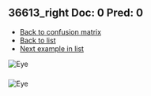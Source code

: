 ## 36613_right Doc: 0 Pred: 0
- [Back to confusion matrix](https://github.com/juliandewit/kaggle_retinopathy/blob/master/matrix.md)
- [Back to list](https://github.com/juliandewit/kaggle_retinopathy/blob/master/lists/00/list.md)
- [Next example in list](https://github.com/juliandewit/kaggle_retinopathy/blob/master/lists/00/36/36614_left.md)

![Eye](https://retinopaty.blob.core.windows.net/size1024/36613_right_0.jpeg)

### 

![Eye]()

